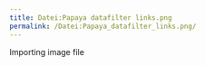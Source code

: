```yaml
---
title: Datei:Papaya datafilter links.png
permalink: /Datei:Papaya_datafilter_links.png/
---
```


Importing image file